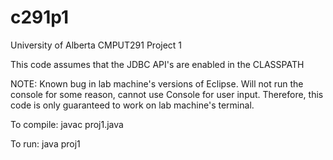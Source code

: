 c291p1
======

University of Alberta CMPUT291 Project 1

This code assumes that the JDBC API's are enabled in the CLASSPATH

NOTE: Known bug in lab machine's versions of Eclipse.
      Will not run the console for some reason, cannot use Console for user input.
      Therefore, this code is only guaranteed to work on lab machine's terminal.


To compile:
javac proj1.java

To run:
java proj1